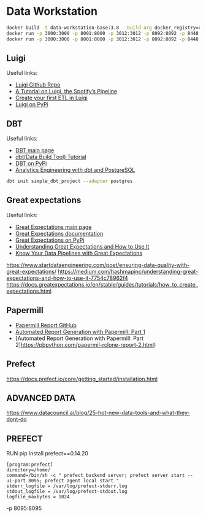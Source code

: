 # Data Workstation


```sh
docker build -t data-workstation-base:3.8 --build-arg docker_registry=rg.fr-par.scw.cloud/dgym .
docker run -p 3000:3000 -p 8001:8000 -p 3012:3012 -p 8092:8092 -p 8448:8448 -p 9992:9992 -p 8085:8085 -p 8086:8086 -p 8082:8082 -p 8084:8084  data-workstation-base:3.8
docker run -p 3000:3000 -p 8001:8000 -p 3012:3012 -p 8092:8092 -p 8448:8448 -p 9992:9992 -p 8085:8085 -p 8086:8086 -p 8082:8082 -p 8084:8084 rg.fr-par.scw.cloud/dgym/python-workstation:3.8
```

## Luigi

Useful links:
- [Luigi Github Repo](https://github.com/spotify/luigi)
- [A Tutorial on Luigi, the Spotify’s Pipeline](https://towardsdatascience.com/a-tutorial-on-luigi-spotifys-pipeline-5c694fb4113e)
- [Create your first ETL in Luigi](http://blog.adnansiddiqi.me/create-your-first-etl-in-luigi/)
- [Luigi on PyPi](https://pypi.org/project/luigi/)


## DBT
Useful links:
- [DBT main page](https://docs.getdbt.com/)
- [dbt(Data Build Tool) Tutorial](https://www.startdataengineering.com/post/dbt-data-build-tool-tutorial/)
- [DBT on PyPi](https://pypi.org/project/dbt/)
- [Analytics Engineering with dbt and PostgreSQL](https://dsotm-rsa.space/post/2019/09/01/analytics-engineering-with-dbt-data-build-tool-and-postgres-11/)

```sh
dbt init simple_dbt_project --adapter postgres
```


## Great expectations
Useful links:
- [Great Expectations main page](https://greatexpectations.io/)
- [Great Expectations documentation](https://docs.greatexpectations.io/en/latest/)
- [Great Expectations on PyPi](https://pypi.org/project/great-expectations/)
- [Understanding Great Expectations and How to Use It](https://medium.com/hashmapinc/understanding-great-expectations-and-how-to-use-it-7754c78962f4)
- [Know Your Data Pipelines with Great Expectations](https://medium.com/hashmapinc/know-your-data-pipelines-with-great-expectations-tool-b6d38a2e6f06)

https://www.startdataengineering.com/post/ensuring-data-quality-with-great-expectations/
https://medium.com/hashmapinc/understanding-great-expectations-and-how-to-use-it-7754c78962f4
https://docs.greatexpectations.io/en/stable/guides/tutorials/how_to_create_expectations.html


## Papermill
- [Papermill Report GitHub](https://github.com/ariadnext/papermill_report)
- [Automated Report Generation with Papermill: Part 1](https://pbpython.com/papermil-rclone-report-1.html)
- [Automated Report Generation with Papermill: Part 2]https://pbpython.com/papermil-rclone-report-2.html)








## Prefect
https://docs.prefect.io/core/getting_started/installation.html


## ADVANCED DATA
https://www.datacouncil.ai/blog/25-hot-new-data-tools-and-what-they-dont-do



## PREFECT



RUN pip install prefect==0.14.20

```
[program:prefect]
directory=/home/
command=/bin/sh -c " prefect backend server; prefect server start --ui-port 8095; prefect agent local start "
stderr_logfile = /var/log/prefect-stderr.log
stdout_logfile = /var/log/prefect-stdout.log
logfile_maxbytes = 1024

```
-p 8095:8095